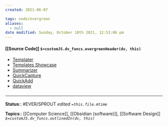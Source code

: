 ```yaml
---
created: 2021-06-07

tags: node/evergreen
aliases:
  - null
date modified: Sunday, October 10th 2021, 12:53:06 pm
---
```


#### [[Source Code]] `$=customJS.dv_funcs.evergreenHeader(dv, this)`

- [Templater](https://github.com/SilentVoid13/Templater)
- [Templates Showcase](https://github.com/SilentVoid13/Templater/discussions/categories/templates-showcase?discussions_q=category%3A%22Templates+Showcase%22+sort%3Atop&page=1)
- [Summarizer](https://github.com/SilentVoid13/Templater/discussions/197)
- [QuickCapture](https://gist.github.com/GitMurf/817a6c9e73e1d1e312fc1a1735edb8d6)
- [QuickAdd](https://github.com/chhoumann/Templater_Templates/tree/master/quickadd)
- [dataview](https://github.com/blacksmithgu/obsidian-dataview)

### <hr class="footnote"/>

**Status**:: #EVER/SPROUT
*edited `=this.file.mtime`*

**Topics**:: [[Computer Science]], [[Obsidian (software)]], [[Software Design]]
*`$=customJS.dv_funcs.outlinedIn(dv, this)`*
